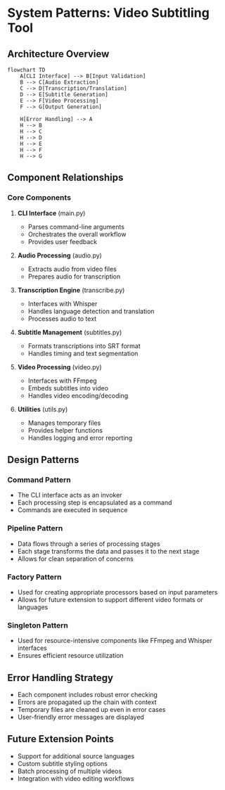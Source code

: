 # System Patterns: Video Subtitling Tool

## Architecture Overview

```mermaid
flowchart TD
    A[CLI Interface] --> B[Input Validation]
    B --> C[Audio Extraction]
    C --> D[Transcription/Translation]
    D --> E[Subtitle Generation]
    E --> F[Video Processing]
    F --> G[Output Generation]
    
    H[Error Handling] --> A
    H --> B
    H --> C
    H --> D
    H --> E
    H --> F
    H --> G
```

## Component Relationships

### Core Components
1. **CLI Interface** (main.py)
   - Parses command-line arguments
   - Orchestrates the overall workflow
   - Provides user feedback

2. **Audio Processing** (audio.py)
   - Extracts audio from video files
   - Prepares audio for transcription

3. **Transcription Engine** (transcribe.py)
   - Interfaces with Whisper
   - Handles language detection and translation
   - Processes audio to text

4. **Subtitle Management** (subtitles.py)
   - Formats transcriptions into SRT format
   - Handles timing and text segmentation

5. **Video Processing** (video.py)
   - Interfaces with FFmpeg
   - Embeds subtitles into video
   - Handles video encoding/decoding

6. **Utilities** (utils.py)
   - Manages temporary files
   - Provides helper functions
   - Handles logging and error reporting

## Design Patterns

### Command Pattern
- The CLI interface acts as an invoker
- Each processing step is encapsulated as a command
- Commands are executed in sequence

### Pipeline Pattern
- Data flows through a series of processing stages
- Each stage transforms the data and passes it to the next stage
- Allows for clean separation of concerns

### Factory Pattern
- Used for creating appropriate processors based on input parameters
- Allows for future extension to support different video formats or languages

### Singleton Pattern
- Used for resource-intensive components like FFmpeg and Whisper interfaces
- Ensures efficient resource utilization

## Error Handling Strategy
- Each component includes robust error checking
- Errors are propagated up the chain with context
- Temporary files are cleaned up even in error cases
- User-friendly error messages are displayed

## Future Extension Points
- Support for additional source languages
- Custom subtitle styling options
- Batch processing of multiple videos
- Integration with video editing workflows
